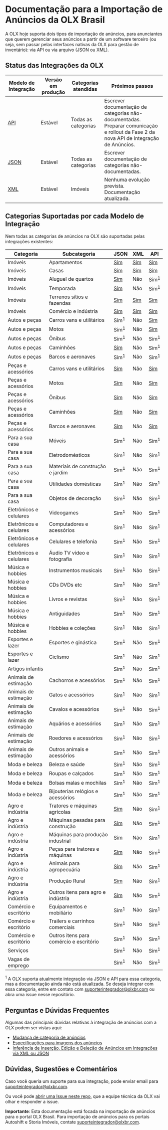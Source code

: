 # Documentação para a Importação de Anúncios da OLX Brasil

A OLX hoje suporta dois tipos de importação de anúncios, para anunciantes que querem gerenciar seus anúncios a partir de um software terceiro (ou seja, sem passar pelas interfaces nativas da OLX para gestão de inventário): via API ou via arquivo (JSON ou XML).


## Status das Integrações da OLX

| Modelo de Integração | Versão em produção | Categorias atendidas | Próximos passos |
|----------------------|----------------------------|----------------------|---------------------------------------------------------------------------------------|
| [API](api/README.md) | Estável | Todas as categorias | Escrever documentação de categorias não-documentadas. Preparar comunicação e rollout da Fase 2 da nova API de Integração de Anúncios. |
| [JSON](json/README.md) | Estável | Todas as categorias | Escrever documentação de categorias não-documentadas. |
| [XML](xml/real_estate/README.md) | Estável | Imóveis | Nenhuma evolução prevista. Documentação atualizada.


## Categorias Suportadas por cada Modelo de Integração

Nem todas as categorias de anúncios na OLX são suportadas pelas integrações existentes:

| Categoria | Subcategoria | JSON | XML | API |
|-------------------------|-----------------------------------------|------|-----|-----|
| Imóveis | Apartamentos | [Sim](json/real_estate/README.md) | [Sim](xml/real_estate/README.md) | [Sim](api/real_estate/README.md) |
| Imóveis | Casas | [Sim](json/real_estate/README.md) | [Sim](xml/real_estate/README.md) | [Sim](api/real_estate/README.md) |
| Imóveis | Aluguel de quartos | [Sim](json/real_estate/README.md) | Não | Sim<sup>1</sup>  |
| Imóveis | Temporada | [Sim](json/real_estate/README.md) | Não | Sim<sup>1</sup>  |
| Imóveis | Terrenos sítios e fazendas | [Sim](json/real_estate/README.md) | [Sim](xml/real_estate/README.md) | [Sim](api/real_estate/README.md) |
| Imóveis | Comércio e indústria | [Sim](json/real_estate/README.md) | [Sim](xml/real_estate/README.md) | [Sim](api/real_estate/README.md) |
| Autos e peças | Carros vans e utilitários | Sim<sup>1</sup> | Não | [Sim](api/autos/README.md) |
| Autos e peças | Motos | Sim<sup>1</sup> | Não | [Sim](api/autos/README.md) |
| Autos e peças | Ônibus | Sim<sup>1</sup> | Não | Sim<sup>1</sup> |
| Autos e peças | Caminhões | [Sim](json/auto/README.md) | Não | Sim<sup>1</sup> |
| Autos e peças | Barcos e aeronaves | Sim<sup>1</sup> | Não | Sim<sup>1</sup> |
| Peças e acessórios | Carros vans e utilitários | [Sim](json/autoparts/README.md) | Não | [Sim](api/autoparts/README.md) |
| Peças e acessórios | Motos | [Sim](json/autoparts/README.md) | Não | [Sim](api/autoparts/README.md) |
| Peças e acessórios | Ônibus | [Sim](json/autoparts/README.md) | Não | [Sim](api/autoparts/README.md) |
| Peças e acessórios | Caminhões | [Sim](json/autoparts/README.md) | Não | [Sim](api/autoparts/README.md) |
| Peças e acessórios | Barcos e aeronaves | [Sim](json/autoparts/README.md) | Não | [Sim](api/autoparts/README.md) |
| Para a sua casa | Móveis | Sim<sup>1</sup> | Não | Sim<sup>1</sup> |
| Para a sua casa | Eletrodomésticos | Sim<sup>1</sup> | Não | Sim<sup>1</sup> |
| Para a sua casa | Materiais de construção e jardim | Sim<sup>1</sup> | Não | Sim<sup>1</sup> |
| Para a sua casa | Utilidades domésticas | Sim<sup>1</sup> | Não | Sim<sup>1</sup> |
| Para a sua casa | Objetos de decoração | Sim<sup>1</sup> | Não | Sim<sup>1</sup> |
| Eletrônicos e celulares | Videogames | Sim<sup>1</sup> | Não | Sim<sup>1</sup> |
| Eletrônicos e celulares | Computadores e acessórios | Sim<sup>1</sup> | Não | Sim<sup>1</sup> |
| Eletrônicos e celulares | Celulares e telefonia | Sim<sup>1</sup> | Não | Sim<sup>1</sup> |
| Eletrônicos e celulares | Áudio TV vídeo e fotografia | Sim<sup>1</sup> | Não | Sim<sup>1</sup> |
| Música e hobbies | Instrumentos musicais | Sim<sup>1</sup> | Não | Sim<sup>1</sup> |
| Música e hobbies | CDs DVDs etc | Sim<sup>1</sup> | Não | Sim<sup>1</sup> |
| Música e hobbies | Livros e revistas | Sim<sup>1</sup> | Não | Sim<sup>1</sup> |
| Música e hobbies | Antiguidades | Sim<sup>1</sup> | Não | Sim<sup>1</sup> |
| Música e hobbies | Hobbies e coleções | Sim<sup>1</sup> | Não | Sim<sup>1</sup> |
| Esportes e lazer | Esportes e ginástica | Sim<sup>1</sup> | Não | Sim<sup>1</sup> |
| Esportes e lazer | Ciclismo | Sim<sup>1</sup> | Não | Sim<sup>1</sup> |
| Artigos infantis |  | Sim<sup>1</sup> | Não | Sim<sup>1</sup> |
| Animais de estimação | Cachorros e acessórios | Sim<sup>1</sup> | Não | Sim<sup>1</sup> |
| Animais de estimação | Gatos e acessórios | Sim<sup>1</sup> | Não | Sim<sup>1</sup> |
| Animais de estimação | Cavalos e acessórios | Sim<sup>1</sup> | Não | Sim<sup>1</sup> |
| Animais de estimação | Aquários e acessórios | Sim<sup>1</sup> | Não | Sim<sup>1</sup> |
| Animais de estimação | Roedores e acessórios | Sim<sup>1</sup> | Não | Sim<sup>1</sup> |
| Animais de estimação | Outros animais e acessórios | Sim<sup>1</sup> | Não | Sim<sup>1</sup> |
| Moda e beleza | Beleza e saúde | Sim<sup>1</sup> | Não | Sim<sup>1</sup> |
| Moda e beleza | Roupas e calçados | Sim<sup>1</sup> | Não | Sim<sup>1</sup> |
| Moda e beleza | Bolsas malas e mochilas | Sim<sup>1</sup> | Não | Sim<sup>1</sup> |
| Moda e beleza | Bijouterias relógios e acessórios | Sim<sup>1</sup> | Não | Sim<sup>1</sup> |
| Agro e indústria | Tratores e máquinas agrícolas | [Sim](json/agro/README.md) | Não | Sim<sup>1</sup> |
| Agro e indústria | Máquinas pesadas para construção | [Sim](json/agro/README.md) | Não | Sim<sup>1</sup> |
| Agro e indústria | Máquinas para produção industrial | [Sim](json/agro/README.md) | Não | Sim<sup>1</sup> |
| Agro e indústria | Peças para tratores e máquinas | [Sim](json/agro/README.md) | Não | Sim<sup>1</sup> |
| Agro e indústria | Animais para agropecuária | [Sim](json/agro/README.md) | Não | Sim<sup>1</sup> |
| Agro e indústria | Produção Rural | [Sim](json/agro/README.md) | Não | Sim<sup>1</sup> |
| Agro e indústria | Outros itens para agro e indústria | [Sim](json/agro/README.md) | Não | Sim<sup>1</sup> |
| Comércio e escritório | Equipamentos e mobiliário | Sim<sup>1</sup> | Não | Sim<sup>1</sup> |
| Comércio e escritório | Trailers e carrinhos comerciais | Sim<sup>1</sup> | Não | Sim<sup>1</sup> |
| Comércio e escritório | Outros itens para comércio e escritório | Sim<sup>1</sup> | Não | Sim<sup>1</sup> |
| Serviços |  | Sim<sup>1</sup> | Não | Sim<sup>1</sup> |
| Vagas de emprego |  | Sim<sup>1</sup> | Não | Sim<sup>1</sup> |

<sup>1</sup> A OLX suporta atualmente integração via JSON e API para essa categoria, mas a documentação ainda não está atualizada. Se deseja integrar com essa categoria, entre em contato com suporterintegrador@olxbr.com ou abra uma issue nesse repositório.

## Perguntas e Dúvidas Frequentes

Algumas das principais dúvidas relativas à integração de anúncios com a OLX podem ser vistas aqui:

- [Mudança de categoria de anúncios](faq/category.md)
- [Especificações para imagens dos anúncios](faq/images.md)
- [Inferência de Inserção, Edição e Deleção de Anúncios em Integrações via XML ou JSON](faq/xml_json_insertion.md)


## Dúvidas, Sugestões e Comentários

Caso você queria um suporte para sua integração, pode enviar email para suporteintegrador@olxbr.com.

Ou você pode [abrir uma Issue neste repo](https://github.com/olxbr/ad_integration/issues), que a equipe técnica da OLX vai olhar e responder a issue.

**Importante**: Esta documentação está focada na importação de anúncios para o portal OLX Brasil. Para importação de anúncios para os portais Autoshift e Storia Imóveis, contate suporteintegrador@olxbr.com.
